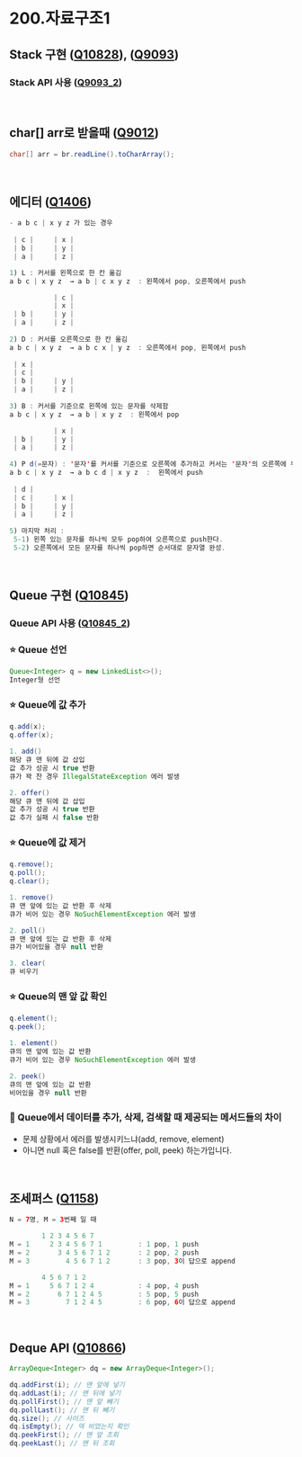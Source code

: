 # 200.자료구조1  

## Stack 구현 ([Q10828](Q10828.java)), ([Q9093](Q9093.java))  
### Stack API 사용 ([Q9093_2](Q9093_2.java))  
<br/>

## char[] arr로 받을때 ([Q9012](Q9012.java))  
```java
char[] arr = br.readLine().toCharArray();
```
<br/>

## 에디터 ([Q1406](Q1406.java))  
```java
- a b c | x y z 가 있는 경우
 
 | c |	   | x |	
 | b |	   | y |	
 | a |     | z |	

1) L : 커서를 왼쪽으로 한 칸 옮김	
a b c | x y z  → a b | c x y z  : 왼쪽에서 pop, 오른쪽에서 push

           | c |
           | x |	
 | b |	   | y |	
 | a |     | z |	
 
2) D : 커서를 오른쪽으로 한 칸 옮김
a b c | x y z  → a b c x | y z  : 오른쪽에서 pop, 왼쪽에서 push
 
 | x |			   
 | c |		   
 | b |	   | y |	
 | a |     | z |	 
 
3) B : 커서를 기준으로 왼쪽에 있는 문자를 삭제함
a b c | x y z  → a b | x y z  : 왼쪽에서 pop

           | x |	
 | b |	   | y |	
 | a |     | z |	
 
4) P d(=문자) : '문자'를 커서를 기준으로 오른쪽에 추가하고 커서는 '문자'의 오른쪽에 위치함  
a b c | x y z  → a b c d | x y z  :  왼쪽에서 push
 
 | d | 
 | c |	   | x |	
 | b |	   | y |	
 | a |     | z |	 
 
5) 마지막 처리 : 
 5-1) 왼쪽 있는 문자를 하나씩 모두 pop하여 오른쪽으로 push한다.
 5-2) 오른쪽에서 모든 문자를 하나씩 pop하면 순서대로 문자열 완성.
```
<br/>

## Queue 구현 ([Q10845](Q10845.java))  
### Queue API 사용 ([Q10845_2](Q10845_2.java))  

### ⭐️ Queue 선언
```java
Queue<Integer> q = new LinkedList<>();
Integer형 선언
```

### ⭐️ Queue에 값 추가
```java
q.add(x);
q.offer(x);

1. add()
해당 큐 맨 뒤에 값 삽입
값 추가 성공 시 true 반환
큐가 꽉 찬 경우 IllegalStateException 에러 발생

2. offer()
해당 큐 맨 뒤에 값 삽입
값 추가 성공 시 true 반환
값 추가 실패 시 false 반환
``` 

### ⭐️ Queue에 값 제거
```java
q.remove();
q.poll();
q.clear();

1. remove()
큐 맨 앞에 있는 값 반환 후 삭제
큐가 비어 있는 경우 NoSuchElementException 에러 발생

2. poll()
큐 맨 앞에 있는 값 반환 후 삭제
큐가 비어있을 경우 null 반환

3. clear(
큐 비우기
```

### ⭐️ Queue의 맨 앞 값 확인
```java
q.element();
q.peek();

1. element()
큐의 맨 앞에 있는 값 반환
큐가 비어 있는 경우 NoSuchElementException 에러 발생

2. peek()
큐의 맨 앞에 있는 값 반환
비어있을 경우 null 반환
``` 

### 🧐 Queue에서 데이터를 추가, 삭제, 검색할 때 제공되는 메서드들의 차이
* 문제 상황에서 에러를 발생시키느냐(add, remove, element)
* 아니면 null 혹은 false를 반환(offer, poll, peek) 하는가입니다.

<br/>

## 조세퍼스 ([Q1158](Q1158.java))  
```java
N = 7명, M = 3번째 일 때

        1 2 3 4 5 6 7
M = 1     2 3 4 5 6 7 1			: 1 pop, 1 push
M = 2       3 4 5 6 7 1 2		: 2 pop, 2 push
M = 3         4 5 6 7 1 2		: 3 pop, 3이 답으로 append

        4 5 6 7 1 2
M = 1     5 6 7 1 2 4  			: 4 pop, 4 push
M = 2       6 7 1 2 4 5			: 5 pop, 5 push
M = 3         7 1 2 4 5			: 6 pop, 6이 답으로 append
```
<br/>

## Deque API ([Q10866](Q10866.java))  
```java
ArrayDeque<Integer> dq = new ArrayDeque<Integer>();

dq.addFirst(i); // 맨 앞에 넣기
dq.addLast(i); // 맨 뒤에 넣기
dq.pollFirst(); // 맨 앞 빼기
dq.pollLast(); // 맨 뒤 빼기
dq.size(); // 사이즈
dq.isEmpty(); // 덱 비었는지 확인
dq.peekFirst(); // 맨 앞 조회
dq.peekLast(); // 맨 뒤 조회
```
<br/>
